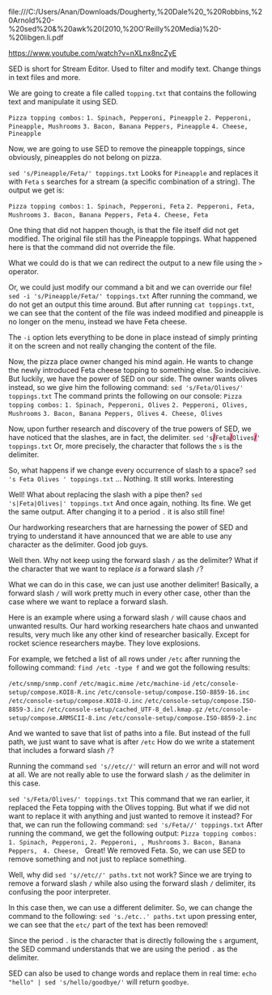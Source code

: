 file:///C:/Users/Anan/Downloads/Dougherty,%20Dale%20_%20Robbins,%20Arnold%20-%20sed%20&%20awk%20(2010,%20O'Reilly%20Media)%20-%20libgen.li.pdf


https://www.youtube.com/watch?v=nXLnx8ncZyE

SED is short for Stream Editor. Used to filter and modify text.
Change things in text files and more.

We are going to create a file called `topping.txt` that contains the following text and manipulate it using SED.

`Pizza topping combos:`
`1. Spinach, Pepperoni, Pineapple`
`2. Pepperoni, Pineapple, Mushrooms`
`3. Bacon, Banana Peppers, Pineapple`
`4. Cheese, Pineapple`

Now, we are going to use SED to remove the pineapple toppings, since obviously, pineapples do not belong on pizza.

`sed 's/Pineapple/Feta/' toppings.txt`
Looks for `Pineapple` and replaces it with `Feta`
`s` searches for a stream (a specific combination of a string).
The output we get is:

`Pizza topping combos:`
`1. Spinach, Pepperoni, Feta`
`2. Pepperoni, Feta, Mushrooms`
`3. Bacon, Banana Peppers, Feta`
`4. Cheese, Feta`

One thing that did not happen though, is that the file itself did not get modified. The original file still has the Pineapple toppings. 
What happened here is that the command did not override the file.

What we could do is that we can redirect the output to a new file using the `>` operator.

Or, we could just modify our command a bit and we can override our file!
`sed -i 's/Pineapple/Feta/' toppings.txt`
After running the command, we do not get an output this time around. But after running `cat toppings.txt`, we can see that the content of the file was indeed modified and pineapple is no longer on the menu, instead we have Feta cheese.

The `-i` option lets everything to be done in place instead of simply printing it on the screen and not really changing the content of the file.

Now, the pizza place owner changed his mind again. He wants to change the newly introduced Feta cheese topping to something else. So indecisive. But luckily, we have the power of SED on our side. The owner wants olives instead, so we give him the following command:
`sed 's/Feta/Olives/' toppings.txt`
The command prints the following on our console:
`Pizza topping combos:`
`1. Spinach, Pepperoni, Olives`
`2. Pepperoni, Olives, Mushrooms`
`3. Bacon, Banana Peppers, Olives`
`4. Cheese, Olives`

Now, upon further research and discovery of the true powers of SED, we have noticed that the slashes, are in fact, the delimiter. 
`sed` `'s`<mark style="background: #FF5582A6;">/</mark>`Feta`<mark style="background: #FF5582A6;">/</mark>`Olives`<mark style="background: #FF5582A6;">/</mark>`'` `toppings.txt`
Or, more precisely, the character that follows the `s` is the delimiter. 

So, what happens if we change every occurrence of slash to a space? 
`sed 's Feta Olives ' toppings.txt`
... Nothing. It still works. Interesting

Well! What about replacing the slash with a pipe then? 
`sed 's|Feta|Olives|' toppings.txt`
And once again, nothing. Its fine. We get the same output.
After changing it to a period `.` it is also still fine!

Our hardworking researchers that are harnessing the power of SED and trying to understand it have announced that we are able to use any character as the delimiter. Good job guys.

Well then. Why not keep using the forward slash `/` as the delimiter? 
What if the character that we want to replace *is* a forward slash `/`?

What we can do in this case, we can just use another delimiter! Basically, a forward slash `/` will work pretty much in every other case, other than the case where we want to replace a forward slash.

Here is an example where using a forward slash `/` will cause chaos and unwanted results. Our hard working researchers hate chaos and unwanted results, very much like any other kind of researcher basically. Except for rocket science researchers maybe. They love explosions.

For example, we fetched a list of all rows under `/etc` after running the following command:
`find /etc -type f`
and we got the following results:

`/etc/snmp/snmp.conf`
`/etc/magic.mime`
`/etc/machine-id`
`/etc/console-setup/compose.KOI8-R.inc`
`/etc/console-setup/compose.ISO-8859-16.inc`
`/etc/console-setup/compose.KOI8-U.inc`
`/etc/console-setup/compose.ISO-8859-3.inc`
`/etc/console-setup/cached_UTF-8_del.kmap.gz`
`/etc/console-setup/compose.ARMSCII-8.inc`
`/etc/console-setup/compose.ISO-8859-2.inc`

And we wanted to save that list of paths into a file. 
But instead of the full path, we just want to save what is after `/etc`
How do we write a statement that includes a forward slash `/`?

Running the command `sed 's//etc//'` will return an error and will not word at all.
We are not really able to use the forward slash `/` as the delimiter in this case.

`sed 's/Feta/Olives/' toppings.txt`
This command that we ran earlier, it replaced the Feta topping with the Olives topping. But what if we did not want to replace it with anything and just wanted to remove it instead?
For that, we can run the following command:
`sed 's/Feta//' toppings.txt`
After running the command, we get the following output:
`Pizza topping combos:`
`1. Spinach, Pepperoni,` 
`2. Pepperoni, , Mushrooms`
`3. Bacon, Banana Peppers, `
`4. Cheese, `
Great! We removed Feta. 
So, we can use SED to remove something and not just to replace something.

Well, why did `sed 's//etc//' paths.txt` not work?
Since we are trying to remove a forward slash `/` while also using the forward slash `/` delimiter, its confusing the poor interpreter. 

In this case then, we can use a different delimiter. 
So, we can change the command to the following:
`sed 's./etc..' paths.txt`
upon pressing enter, we can see that the `etc/` part of the text has been removed!

Since the period `.` is the character that is directly following the `s` argument, the SED command understands that we are using the period `.` as the delimiter.

SED can also be used to change words and replace them in real time:
`echo "hello" | sed 's/hello/goodbye/'` will return `goodbye`.
